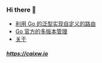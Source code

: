 <!-- 当前文件由 blogit 自动生成，请勿手动修改！ -->

### Hi there 👋

- [利用 Go 的泛型实现自定义的路由](https://caixw.io/posts/2022/build-go-router-with-generics.html)
- [Go 官方的多版本管理](https://caixw.io/posts/2021/go-dl.html)
- [关于](https://caixw.io/posts/about.html)

##### <https://caixw.io>
